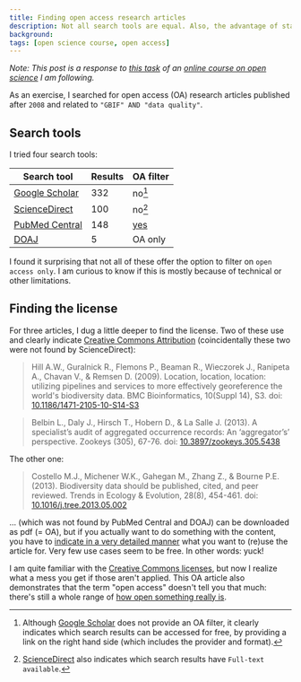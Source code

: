 ```yaml
---
title: Finding open access research articles
description: Not all search tools are equal. Also, the advantage of standard licenses.
background: 
tags: [open science course, open access]
---
```


*Note: This post is a response to [this task](https://p2pu.org/en/courses/5/content/367/) of an [online course on open science](https://p2pu.org/en/courses/5/open-science-an-introduction/) I am following.*

As an exercise, I searched for open access (OA) research articles published after `2008` and related to `"GBIF" AND "data quality"`.

## Search tools

I tried four search tools:

Search tool | Results | OA filter
--- | --- | ---
[Google Scholar](http://scholar.google.com/scholar?as_q=gbif+%22data+quality%22&as_occt=any&as_ylo=2009&as_yhi=2013) | 332 | no[^1]
[ScienceDirect](http://www.sciencedirect.com/science?_ob=ArticleListURL&_method=list&_ArticleListID=-329228712&_sort=r&_st=4&_acct=C000059224&_version=1&_urlVersion=0&_userid=2932513&md5=1ef663bb9bac18a3eb8260442c743c30&searchtype=a) | 100 | no[^2]
[PubMed Central](http://www.ncbi.nlm.nih.gov/pmc/?term=GBIF+AND+data+quality+AND+%222009%22%5BPublication+Date%5D+%3A+%223000%22%5BPublication+Date%5D+AND+%22open+access%22%5BFilter%5D) | 148 | [yes](http://www.ncbi.nlm.nih.gov/pmc/tools/openftlist/)
[DOAJ](http://www.doaj.org/doaj?func=advancedSearch&uiLanguage=en&fromWeb=1&first=1&query1=GBIF&field1=all&bool1=AND&query2=data+quality&field2=all&pubYear=rangeYears&fromYear=2009&toYear=2013) | 5 | OA only

I found it surprising that not all of these offer the option to filter on `open access only`. I am curious to know if this is mostly because of technical or other limitations.

[^1]: Although [Google Scholar](http://scholar.google.com/) does not provide an OA filter, it clearly indicates which search results can be accessed for free, by providing a link on the right hand side (which includes the provider and format).
[^2]: [ScienceDirect](http://www.sciencedirect.com/) also indicates which search results have `Full-text available`.

## Finding the license

For three articles, I dug a little deeper to find the license. Two of these use and clearly indicate [Creative Commons Attribution](http://creativecommons.org/licenses/by/3.0/) (coincidentally these two were not found by ScienceDirect):

> Hill A.W., Guralnick R., Flemons P., Beaman R., Wieczorek J., Ranipeta A., Chavan V., & Remsen D. (2009). Location, location, location: utilizing pipelines and services to more effectively georeference the world's biodiversity data. BMC Bioinformatics, 10(Suppl 14), S3. doi: [10.1186/1471-2105-10-S14-S3](https://doi.org/10.1186/1471-2105-10-S14-S3)

> Belbin L., Daly J., Hirsch T., Hobern D., & La Salle J. (2013). A specialist’s audit of aggregated occurrence records: An ‘aggregator’s’ perspective. Zookeys (305), 67-76. doi: [10.3897/zookeys.305.5438](https://doi.org/10.3897/zookeys.305.5438)

The other one:

> Costello M.J., Michener W.K., Gahegan M., Zhang Z., & Bourne P.E. (2013). Biodiversity data should be published, cited, and peer reviewed. Trends in Ecology & Evolution, 28(8), 454-461. doi: [10.1016/j.tree.2013.05.002](https://doi.org/10.1016/j.tree.2013.05.002)

... (which was not found by PubMed Central and DOAJ) can be downloaded as pdf (= OA), but if you actually want to do something with the content, you have to [indicate in a very detailed manner](https://s100.copyright.com/AppDispatchServlet?publisherName=ELS&contentID=S0169534713001092&orderBeanReset=true) what you want to (re)use the article for. Very few use cases seem to be free. In other words: yuck!

I am quite familiar with the [Creative Commons licenses](http://creativecommons.org/licenses/), but now I realize what a mess you get if those aren't applied. This OA article also demonstrates that the term "open access" doesn't tell you that much: there's still a whole range of [how open something really is](/posts/oa-2.html).
